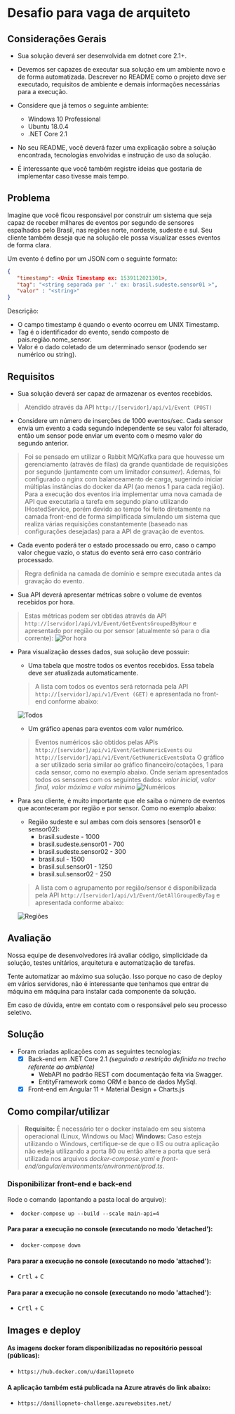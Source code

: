# Desafio para vaga de arquiteto

## Considerações Gerais

* Sua solução deverá ser desenvolvida em dotnet core 2.1+.

* Devemos ser capazes de executar sua solução em um ambiente novo e de forma automatizada. Descrever no README como o projeto deve ser executado, requisitos de ambiente e demais informações necessárias para a execução.

* Considere que já temos o seguinte ambiente:
    * Windows 10 Professional
    * Ubuntu 18.0.4
    * .NET Core 2.1

* No seu README, você deverá fazer uma explicação sobre a solução encontrada, tecnologias envolvidas e instrução de uso da solução. 

* É interessante que você também registre ideias que gostaria de implementar caso tivesse mais tempo.

## Problema

Imagine que você ficou responsável por construir um sistema que seja capaz de receber milhares de eventos por segundo de sensores espalhados pelo Brasil, nas regiões norte, nordeste, sudeste e sul. Seu cliente também deseja que na solução ele possa visualizar esses eventos de forma clara.

Um evento é defino por um JSON com o seguinte formato:

```json
{
   "timestamp": <Unix Timestamp ex: 1539112021301>,
   "tag": "<string separada por '.' ex: brasil.sudeste.sensor01 >",
   "valor" : "<string>"
}
```

Descrição:
 * O campo timestamp é quando o evento ocorreu em UNIX Timestamp.
 * Tag é o identificador do evento, sendo composto de pais.região.nome_sensor.
 * Valor é o dado coletado de um determinado sensor (podendo ser numérico ou string).

## Requisitos

* Sua solução deverá ser capaz de armazenar os eventos recebidos.
> Atendido através da API `http://[servidor]/api/v1/Event (POST)`

* Considere um número de inserções de 1000 eventos/sec. Cada sensor envia um evento a cada segundo independente se seu valor foi alterado, então um sensor pode enviar um evento com o mesmo valor do segundo anterior.
> Foi se pensado em utilizar o Rabbit MQ/Kafka para que houvesse um gerenciamento (através de filas) da grande quantidade de requisições por segundo (juntamente com um limitador *consumer*).
> Ademas, foi configurado o nginx com balanceamento de carga, sugerindo iniciar múltiplas instâncias do docker da API (ao menos 1 para cada região).
> Para a execução dos eventos iria implementar uma nova camada de API que executaria a tarefa em segundo plano utilizando IHostedService, porém devido ao tempo foi feito diretamente na camada front-end de forma simplificada simulando um sistema que realiza várias requisições constantemente (baseado nas configurações desejadas) para a API de gravação de eventos.

* Cada evento poderá ter o estado processado ou erro, caso o campo valor chegue vazio, o status do evento será erro caso contrário processado.
> Regra definida na camada de domínio e sempre executada antes da gravação do evento.

* Sua API deverá apresentar métricas sobre o volume de eventos recebidos por hora.
> Estas métricas podem ser obtidas através da API `http://[servidor]/api/v1/Event/GetEventsGroupedByHour` e apresentado por região ou por sensor (atualmente só para o dia corrente):
![Por hora](/front-end/screenshots/events_hour.png?raw=true "Por hora")

* Para visualização desses dados, sua solução deve possuir:
    * Uma tabela que mostre todos os eventos recebidos. Essa tabela deve ser atualizada automaticamente.
    > A lista com todos os eventos será retornada pela API `http://[servidor]/api/v1/Event (GET)` e apresentada no front-end conforme abaixo:

    ![Todos](/front-end/screenshots/events_all.png?raw=true "Todos")
    * Um gráfico apenas para eventos com valor numérico.
    > Eventos numéricos são obtidos pelas APIs `http://[servidor]/api/v1/Event/GetNumericEvents` ou `http://[servidor]/api/v1/Event/GetNumericEventsData`
    > O gráfico a ser utilizado seria similar ao gráfico financeiro/cotações, 1 para cada sensor, como no exemplo abaixo. Onde seriam apresentados todos os sensores com os seguintes dados: *valor inicial, valor final, valor máxima e valor mínimo*
    ![Numéricos](/front-end/screenshots/events_numeric.png?raw=true "Numéricos")

* Para seu cliente, é muito importante que ele saiba o número de eventos que aconteceram por região e por sensor. Como no exemplo abaixo:
    * Região sudeste e sul ambas com dois sensores (sensor01 e sensor02):
        * brasil.sudeste - 1000
        * brasil.sudeste.sensor01 - 700
        * brasil.sudeste.sensor02 - 300
        * brasil.sul - 1500
        * brasil.sul.sensor01 - 1250
        * brasil.sul.sensor02 - 250
    > A lista com o agrupamento por região/sensor é disponibilizada pela API `http://[servidor]/api/v1/Event/GetAllGroupedByTag` e apresentada conforme abaixo:

    ![Regiões](/front-end/screenshots/events_region.png?raw=true "Regiões")

## Avaliação

Nossa equipe de desenvolvedores irá avaliar código, simplicidade da solução, testes unitários, arquitetura e automatização de tarefas.

Tente automatizar ao máximo sua solução. Isso porque no caso de deploy em vários servidores, não é interessante que tenhamos que entrar de máquina em máquina para instalar cada componente da solução.

Em caso de dúvida, entre em contato com o responsável pelo seu processo seletivo.

## Solução

* Foram criadas aplicações com as seguintes tecnologias:
    - [x] Back-end em .NET Core 2.1 *(seguindo a restrição definida no trecho referente ao ambiente)*
        * WebAPI no padrão REST com documentação feita via Swagger.
        * EntityFramework como ORM e banco de dados MySql.    
    - [x] Front-end em Angular 11 + Material Design + Charts.js
    
## Como compilar/utilizar
> **Requisito:** É necessário ter o docker instalado em seu sistema operacional (Linux, Windows ou Mac)
> **Windows:** Caso esteja utilizando o Windows, certifique-se de que o IIS ou outra aplicação não esteja utilizando a porta 80 ou então altere a porta que será utilizada nos arquivos *docker-compose.yaml* e *front-end/angular/environments/environment/prod.ts*.

### Disponibilizar front-end e back-end
Rode o comando (apontando a pasta local do arquivo):  
- ` docker-compose up --build --scale main-api=4` 

#### Para parar a execução no console (executando no modo 'detached'):  
- ` docker-compose down` 

#### Para parar a execução no console (executando no modo 'attached'):  
- <kbd>Crtl</kbd> + <kbd>C</kbd>
 
#### Para parar a execução no console (executando no modo 'attached'):  
- <kbd>Crtl</kbd> + <kbd>C</kbd>
 
## Images e deploy

#### As imagens docker foram disponibilizadas no repositório pessoal (públicas):
- `https://hub.docker.com/u/danillopneto`

#### A aplicação também está publicada na Azure através do link abaixo:
- `https://danillopneto-challenge.azurewebsites.net/`